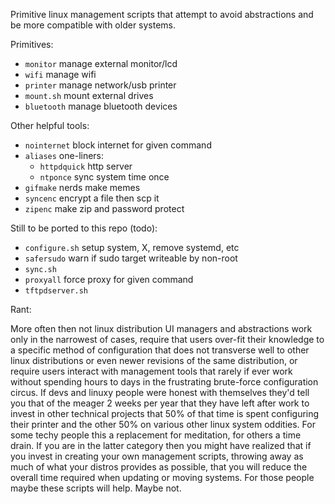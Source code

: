Primitive linux management scripts that attempt to avoid abstractions and be more compatible with older systems.

Primitives: 

 - `monitor` manage external monitor/lcd
 - `wifi` manage wifi
 - `printer` manage network/usb printer
 - `mount.sh` mount external drives
 - `bluetooth` manage bluetooth devices

Other helpful tools:

 - `nointernet` block internet for given command
 - `aliases` one-liners:
   - `httpdquick` http server
   - `ntponce` sync system time once
 - `gifmake` nerds make memes
 - `syncenc` encrypt a file then scp it
 - `zipenc` make zip and password protect

Still to be ported to this repo (todo):

 - `configure.sh` setup system, X, remove systemd, etc
 - `safersudo` warn if sudo target writeable by non-root
 - `sync.sh`
 - `proxyall` force proxy for given command
 - `tftpdserver.sh`

Rant:

More often then not linux distribution UI managers and abstractions work only in the narrowest of cases, require that users over-fit their knowledge to a specific method of configuration that does not transverse well to other linux distributions or even newer revisions of the same distribution, or require users interact with management tools that rarely if ever work without spending hours to days in the frustrating brute-force configuration circus. If devs and linuxy people were honest with themselves they'd tell you that of the meager 2 weeks per year that they have left after work to invest in other technical projects that 50% of that time is spent configuring their printer and the other 50% on various other linux system oddities. For some techy people this a replacement for meditation, for others a time drain. If you are in the latter category then you might have realized that if you invest in creating your own management scripts, throwing away as much of what your distros provides as possible, that you will reduce the overall time required when updating or moving systems. For those people maybe these scripts will help. Maybe not.